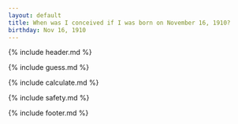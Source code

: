 ```yaml
---
layout: default
title: When was I conceived if I was born on November 16, 1910?
birthday: Nov 16, 1910
---
```


{% include header.md %}

{% include guess.md %}

{% include calculate.md %}

{% include safety.md %}

{% include footer.md %}



